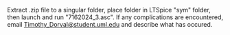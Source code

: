 Extract .zip file to a singular folder, place folder in LTSpice "sym" folder, then launch and run "7162024_3.asc". If any complications are encountered, email
Timothy_Dorval@student.uml.edu and describe what has occured.
